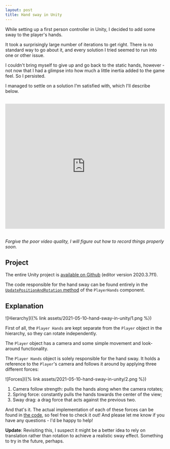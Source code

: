 ```yaml
---
layout: post
title: Hand sway in Unity
---
```


While setting up a first person controller in Unity, I decided to add some sway to the player's hands.

It took a surprisingly large number of iterations to get right. There is no standard way to go about it, and every solution I tried seemed to run into one or other issue.

I couldn't bring myself to give up and go back to the static hands, however - not now that I had a glimpse into how much a little inertia added to the game feel. So I persisted.

I managed to settle on a solution I'm satisfied with, which I'll describe below.

<br>

<!-- markdownlint-disable no-inline-html -->
<div style="position: relative; padding-bottom: 78.18627450980392%; height: 0;"><iframe src="https://www.loom.com/embed/adbb51721e5f4e40a7d905452b714ab1" frameborder="0" webkitallowfullscreen mozallowfullscreen allowfullscreen style="position: absolute; top: 0; left: 0; width: 100%; height: 100%;"></iframe></div>
<!-- markdownlint-enable no-inline-html -->

<br>

_Forgive the poor video quality, I will figure out how to record things properly soon._

## Project

The entire Unity project is [available on Github](https://github.com/marcospgp/hand-sway) (editor version 2020.3.7f1).

The code responsible for the hand sway can be found entirely in the [`UpdatePositionAndRotation` method](https://github.com/marcospgp/Hand-Sway/blob/main/Assets/Components/Player/Hands/PlayerHands.cs#L120) of the `PlayerHands` component.

## Explanation

![Hierarchy]({% link assets/2021-05-10-hand-sway-in-unity/1.png %})

First of all, the `Player Hands` are kept separate from the `Player` object in the hierarchy, so they can rotate independently.

The `Player` object has a camera and some simple movement and look-around functionality.

The `Player Hands` object is solely responsible for the hand sway. It holds a reference to the `Player`'s camera and follows it around by applying three different forces:

![Forces]({% link assets/2021-05-10-hand-sway-in-unity/2.png %})

1. Camera follow strength: pulls the hands along when the camera rotates;
2. Spring force: constantly pulls the hands towards the center of the view;
3. Sway drag: a drag force that acts against the previous two.

And that's it. The actual implementation of each of these forces can be found in [the code](https://github.com/marcospgp/Hand-Sway/blob/main/Assets/Components/Player/Hands/PlayerHands.cs#L120), so feel free to check it out! And please let me know if you have any questions - I'd be happy to help!

**Update**: Revisiting this, I suspect it might be a better idea to rely on translation rather than rotation to achieve a realistic sway effect. Something to try in the future, perhaps.
